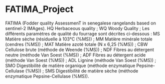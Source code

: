 # FATIMA_Project
FATIMA (Fodder quality AssessmenT in senegalese rangelands based on sentinel-2 IMAges).
HQ Herbaceous quality ; 
WQ Woody Quality ; 
Les différents paramètres de qualité du fourrage sont décrites ci-dessous :
MS	Matière sèche (résiduelle à 103°C (%MS)) ; 
MM	Matière minérale totale (cendres (%MS)) ; 
MAT	Matière azoté totale (N x 6,25 (%MS)) ; 
CBW	Cellulose brute (méthode de Weende (%MS)) ; 
NDF	Fibres au détergent neutre (méthode Van Soest (%MS)) ; 
ADF	Fibres au détergent acide (méthode Van Soest (%MS)) ;
ADL	Lignine (méthode Van Soest (%MS)) ; 
SMO	Digestibilité de matière organique (méthode enzymatique Pepsine-Cellulase (%MS)) ; 
SMS	Digestibilité de matière sèche (méthode enzymatique Pepsine-Cellulase (%MS)). 
